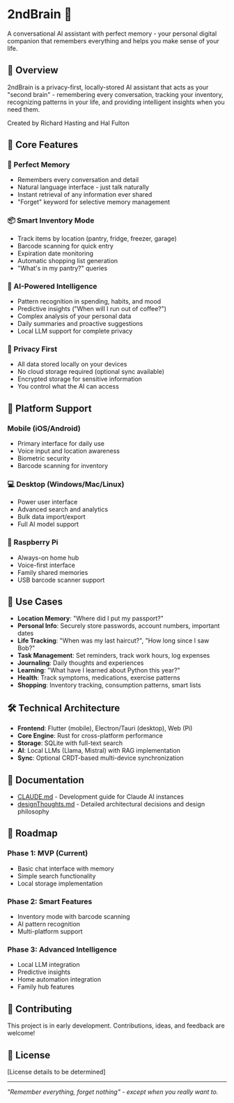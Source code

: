 # 2ndBrain 🧠

A conversational AI assistant with perfect memory - your personal digital companion that remembers everything and helps you make sense of your life.

## 🌟 Overview

2ndBrain is a privacy-first, locally-stored AI assistant that acts as your "second brain" - remembering every conversation, tracking your inventory, recognizing patterns in your life, and providing intelligent insights when you need them.

Created by Richard Hasting and Hal Fulton

## 🎯 Core Features

### 💬 Perfect Memory
- Remembers every conversation and detail
- Natural language interface - just talk naturally
- Instant retrieval of any information ever shared
- "Forget" keyword for selective memory management

### 📦 Smart Inventory Mode
- Track items by location (pantry, fridge, freezer, garage)
- Barcode scanning for quick entry
- Expiration date monitoring
- Automatic shopping list generation
- "What's in my pantry?" queries

### 🤖 AI-Powered Intelligence
- Pattern recognition in spending, habits, and mood
- Predictive insights ("When will I run out of coffee?")
- Complex analysis of your personal data
- Daily summaries and proactive suggestions
- Local LLM support for complete privacy

### 🔐 Privacy First
- All data stored locally on your devices
- No cloud storage required (optional sync available)
- Encrypted storage for sensitive information
- You control what the AI can access

## 📱 Platform Support

### Mobile (iOS/Android)
- Primary interface for daily use
- Voice input and location awareness
- Biometric security
- Barcode scanning for inventory

### 💻 Desktop (Windows/Mac/Linux)
- Power user interface
- Advanced search and analytics
- Bulk data import/export
- Full AI model support

### 🥧 Raspberry Pi
- Always-on home hub
- Voice-first interface
- Family shared memories
- USB barcode scanner support

## 🚀 Use Cases

- **Location Memory**: "Where did I put my passport?"
- **Personal Info**: Securely store passwords, account numbers, important dates
- **Life Tracking**: "When was my last haircut?", "How long since I saw Bob?"
- **Task Management**: Set reminders, track work hours, log expenses
- **Journaling**: Daily thoughts and experiences
- **Learning**: "What have I learned about Python this year?"
- **Health**: Track symptoms, medications, exercise patterns
- **Shopping**: Inventory tracking, consumption patterns, smart lists

## 🛠️ Technical Architecture

- **Frontend**: Flutter (mobile), Electron/Tauri (desktop), Web (Pi)
- **Core Engine**: Rust for cross-platform performance
- **Storage**: SQLite with full-text search
- **AI**: Local LLMs (Llama, Mistral) with RAG implementation
- **Sync**: Optional CRDT-based multi-device synchronization

## 📖 Documentation

- [CLAUDE.md](CLAUDE.md) - Development guide for Claude AI instances
- [designThoughts.md](designThoughts.md) - Detailed architectural decisions and design philosophy

## 🔮 Roadmap

### Phase 1: MVP (Current)
- Basic chat interface with memory
- Simple search functionality
- Local storage implementation

### Phase 2: Smart Features
- Inventory mode with barcode scanning
- AI pattern recognition
- Multi-platform support

### Phase 3: Advanced Intelligence
- Local LLM integration
- Predictive insights
- Home automation integration
- Family hub features

## 🤝 Contributing

This project is in early development. Contributions, ideas, and feedback are welcome!

## 📄 License

[License details to be determined]

---

*"Remember everything, forget nothing" - except when you really want to.*
